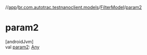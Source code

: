 //[app](../../../index.md)/[br.com.autotrac.testnanoclient.models](../index.md)/[FilterModel](index.md)/[param2](param2.md)

# param2

[androidJvm]\
val [param2](param2.md): [Any](https://kotlinlang.org/api/latest/jvm/stdlib/kotlin/-any/index.html)
